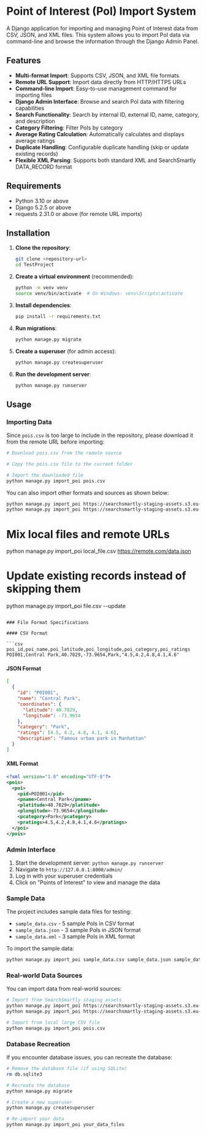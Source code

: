 # Point of Interest (PoI) Import System

A Django application for importing and managing Point of Interest data from CSV, JSON, and XML files. This system allows you to import PoI data via command-line and browse the information through the Django Admin Panel.

## Features

- **Multi-format Import**: Supports CSV, JSON, and XML file formats
- **Remote URL Support**: Import data directly from HTTP/HTTPS URLs
- **Command-line Import**: Easy-to-use management command for importing files
- **Django Admin Interface**: Browse and search PoI data with filtering capabilities
- **Search Functionality**: Search by internal ID, external ID, name, category, and description
- **Category Filtering**: Filter PoIs by category
- **Average Rating Calculation**: Automatically calculates and displays average ratings
- **Duplicate Handling**: Configurable duplicate handling (skip or update existing records)
- **Flexible XML Parsing**: Supports both standard XML and SearchSmartly DATA_RECORD format

## Requirements

- Python 3.10 or above
- Django 5.2.5 or above
- requests 2.31.0 or above (for remote URL imports)

## Installation

1. **Clone the repository**:

   ```bash
   git clone <repository-url>
   cd TestProject
   ```

2. **Create a virtual environment** (recommended):

   ```bash
   python -m venv venv
   source venv/bin/activate  # On Windows: venv\Scripts\activate
   ```

3. **Install dependencies**:

   ```bash
   pip install -r requirements.txt
   ```

4. **Run migrations**:

   ```bash
   python manage.py migrate
   ```

5. **Create a superuser** (for admin access):

   ```bash
   python manage.py createsuperuser
   ```

6. **Run the development server**:
   ```bash
   python manage.py runserver
   ```

## Usage

### Importing Data

Since `pois.csv` is too large to include in the repository, please download it from the remote URL before importing:

```bash
# Download pois.csv from the remote source

# Copy the pois.csv file to the current folder

# Import the downloaded file
python manage.py import_poi pois.csv
```

You can also import other formats and sources as shown below:

```bash
python manage.py import_poi https://searchsmartly-staging-assets.s3.eu-west-1.amazonaws.com/pois.xml
python manage.py import_poi https://searchsmartly-staging-assets.s3.eu-west-1.amazonaws.com/pois.json
```

# Mix local files and remote URLs

python manage.py import_poi local_file.csv https://remote.com/data.json

# Update existing records instead of skipping them

python manage.py import_poi file.csv --update

````

### File Format Specifications

#### CSV Format

```csv
poi_id,poi_name,poi_latitude,poi_longitude,poi_category,poi_ratings
POI001,Central Park,40.7829,-73.9654,Park,"4.5,4.2,4.8,4.1,4.6"
````

#### JSON Format

```json
[
  {
    "id": "POI001",
    "name": "Central Park",
    "coordinates": {
      "latitude": 40.7829,
      "longitude": -73.9654
    },
    "category": "Park",
    "ratings": [4.5, 4.2, 4.8, 4.1, 4.6],
    "description": "Famous urban park in Manhattan"
  }
]
```

#### XML Format

```xml
<?xml version="1.0" encoding="UTF-8"?>
<pois>
  <poi>
    <pid>POI001</pid>
    <pname>Central Park</pname>
    <platitude>40.7829</platitude>
    <plongitude>-73.9654</plongitude>
    <pcategory>Park</pcategory>
    <pratings>4.5,4.2,4.8,4.1,4.6</pratings>
  </poi>
</pois>
```

### Admin Interface

1. Start the development server: `python manage.py runserver`
2. Navigate to `http://127.0.0.1:8000/admin/`
3. Log in with your superuser credentials
4. Click on "Points of Interest" to view and manage the data

### Sample Data

The project includes sample data files for testing:

- `sample_data.csv` - 5 sample PoIs in CSV format
- `sample_data.json` - 3 sample PoIs in JSON format
- `sample_data.xml` - 3 sample PoIs in XML format

To import the sample data:

```bash
python manage.py import_poi sample_data.csv sample_data.json sample_data.xml
```

### Real-world Data Sources

You can import data from real-world sources:

```bash
# Import from SearchSmartly staging assets
python manage.py import_poi https://searchsmartly-staging-assets.s3.eu-west-1.amazonaws.com/pois.xml
python manage.py import_poi https://searchsmartly-staging-assets.s3.eu-west-1.amazonaws.com/pois.json

# Import from local large CSV file
python manage.py import_poi pois.csv
```

### Database Recreation

If you encounter database issues, you can recreate the database:

```bash
# Remove the database file (if using SQLite)
rm db.sqlite3

# Recreate the database
python manage.py migrate

# Create a new superuser
python manage.py createsuperuser

# Re-import your data
python manage.py import_poi your_data_files
```
